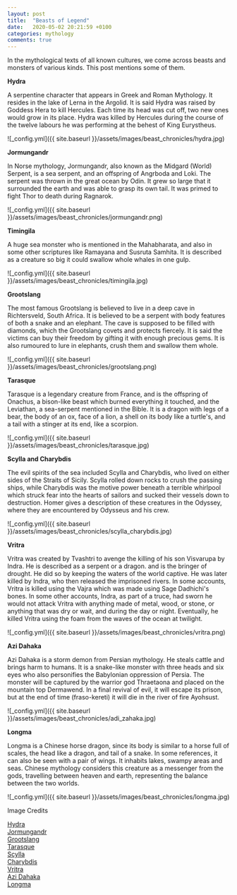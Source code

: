 ```yaml
---
layout: post
title:  "Beasts of Legend"
date:   2020-05-02 20:21:59 +0100
categories: mythology
comments: true
---
```


In the mythological texts of all known cultures, we come across beasts and monsters of various kinds. This post mentions some of them.

<b>Hydra</b>

A serpentine character that appears in Greek and Roman Mythology. It resides in the lake of Lerna in the Argolid. It is said Hydra was raised by Goddess Hera to kill Hercules. Each time its head was cut off, two new ones would grow in its place. Hydra was killed by Hercules during the course of the twelve labours he was performing at the behest of King Eurystheus.


![_config.yml]({{ site.baseurl }}/assets/images/beast_chronicles/hydra.jpg)


<b>Jormungandr</b>

In Norse mythology, Jormungandr, also known as the Midgard (World) Serpent, is a sea serpent, and an offspring of Angrboda and Loki. The serpent was thrown in the great ocean by Odin. It grew so large that it surrounded the earth and was able to grasp its own tail. It was primed to fight Thor to death during Ragnarok.

![_config.yml]({{ site.baseurl }}/assets/images/beast_chronicles/jormungandr.png)


<b>Timingila</b>

A huge sea monster who is mentioned in the Mahabharata, and also in some other scriptures like Ramayana and Susruta Samhita. It is described as a creature so big it could swallow whole whales in one gulp.

![_config.yml]({{ site.baseurl }}/assets/images/beast_chronicles/timingila.jpg)


<b>Grootslang</b>

The most famous Grootslang is believed to live in a deep cave in Richtersveld, South Africa. It is believed to be a serpent with body features of both a snake and an elephant. The cave is supposed to be filled with diamonds, which the Grootslang covets and protects fiercely. It is said the victims can buy their freedom by gifting it with enough precious gems. It is also rumoured to lure in elephants, crush them and swallow them whole. 

![_config.yml]({{ site.baseurl }}/assets/images/beast_chronicles/grootslang.png)


<b>Tarasque</b>

Tarasque is a legendary creature from France, and is the offspring of Onachus, a bison-like beast which burned everything it touched, and the Leviathan, a sea-serpent mentioned in the Bible. It is a dragon with legs of a bear, the body of an ox, face of a lion, a shell on its body like a turtle's, and a tail with a stinger at its end, like a scorpion.

![_config.yml]({{ site.baseurl }}/assets/images/beast_chronicles/tarasque.jpg)


<b>Scylla and Charybdis</b>

The evil spirits of the sea included Scylla and Charybdis, who lived on either sides of the Straits of Sicily. Scylla rolled down rocks to crush the passing ships, while Charybdis was the motive power beneath a terrible whirlpool which struck fear into the hearts of sailors and sucked their vessels down to destruction. Homer gives a description of these creatures in the Odyssey, where they are encountered by Odysseus and his crew.

![_config.yml]({{ site.baseurl }}/assets/images/beast_chronicles/scylla_charybdis.jpg)


<b>Vritra</b>

Vritra was created by Tvashtri to avenge the killing of his son Visvarupa by Indra. He is described as a serpent or a dragon. and is the bringer of drought. He did so by keeping the waters of the world captive. He was later killed by Indra, who then released the imprisoned rivers. In some accounts, Vritra is killed using the Vajra which was made using Sage Dadhichi's bones. In some other accounts, Indra, as part of a truce, had sworn he would not attack Vritra with anything made of metal, wood, or stone, or anything that was dry or wait, and during the day or night. Eventually, he killed Vritra using the foam from the waves of the ocean at twilight.

![_config.yml]({{ site.baseurl }}/assets/images/beast_chronicles/vritra.png)


<b>Azi Dahaka</b>

Azi Dahaka is a storm demon from Persian mythology. He steals cattle and brings harm to humans. It is a snake-like monster with three heads and six eyes who also personifies the Babylonian oppression of Persia. The monster will be captured by the warrior god Thraetaona and placed on the mountain top Dermawend. In a final revival of evil, it will escape its prison, but at the end of time (fraso-kereti) it will die in the river of fire Ayohsust.

![_config.yml]({{ site.baseurl }}/assets/images/beast_chronicles/adi_zahaka.jpg)


<b>Longma</b>

Longma is a Chinese horse dragon, since its body is similar to a horse full of scales, the head like a dragon, and tail of a snake. In some references, it can also be seen with a pair of wings. It inhabits lakes, swampy areas and seas. Chinese mythology considers this creature as a messenger from the gods, travelling between heaven and earth, representing the balance between the two worlds.

![_config.yml]({{ site.baseurl }}/assets/images/beast_chronicles/longma.jpg)


Image Credits

<div>
	<a href="https://thecreatureworldcc.fandom.com/wiki/Hydra"> Hydra </a><br>
	<a href="https://blog.vkngjewelry.com/jormungandr/"> Jormungandr </a><br>
	<a href="https://www.theconfessionalspodcast.com/the-blog/creature-feature-friday-grootslang"> Grootslang </a><br>
	<a href="https://celths.cgsociety.org/silh/tarasque"> Tarasque </a><br>
	<a href="https://imgur.com/gallery/sSXZq"> Scylla </a><br>
	<a href="https://nl.pinterest.com/pin/360921357623261089/?nic_v1=1aSvczwB9qk3mJV3RSKchJXOF%2FwqmZYkwI6l%2F6s2h0O15AGPGy%2B8JgxXpu%2FhECTmb%2F"> Charybdis </a><br>
	<a href="https://nl.pinterest.com/pin/423408802445814477/?nic_v1=1agJP8rOsUGOvUkhyrU77m3dXu3vZjGaHAsyKx2k5Vm0EthMIJpWE2Uy6eUwm%2FJLgu"> Vritra </a><br>
	<a href="https://www.facebook.com/PersianMythology/photos/azi-dahaka-part-1akazahhakazi-dahaka-is-a-storm-demon-from-persian-mythology-he-/428355970544437/"> Azi Dahaka </a><br>
	<a href="https://hablemosdemitologias.com/c-mitologia-china/longma/"> Longma </a><br>
</div>